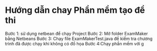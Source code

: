 # Hướng dẫn chay Phần mềm tạo đề thi
Bước 1: sử dụng netbean để chạy Project
Bước 2: Mở folder ExamMaker bằng Netbeans 
Bước 3: Chạy file ExamMakerTest.java để kiểm tra chương trình đã được chạy khi không có đồ họa 
Bước 4:Chạy phần mềm với g
